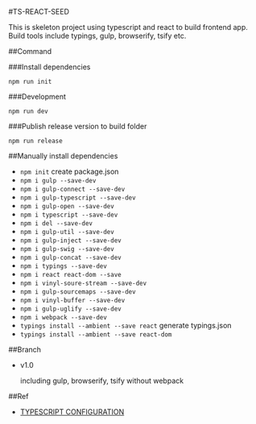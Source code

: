#TS-REACT-SEED

This is skeleton project using typescript and react to build frontend app.
Build tools include typings, gulp, browserify, tsify etc.

##Command

###Install dependencies

`npm run init`

###Development

`npm run dev`

###Publish release version to build folder

`npm run release`



##Manually install dependencies

+ `npm init`  create package.json
+ `npm i gulp --save-dev`
+ `npm i gulp-connect --save-dev`
+ `npm i gulp-typescript --save-dev`
+ `npm i gulp-open --save-dev`
+ `npm i typescript --save-dev`
+ `npm i del --save-dev`
+ `npm i gulp-util --save-dev`
+ `npm i gulp-inject --save-dev`
+ `npm i gulp-swig --save-dev`
+ `npm i gulp-concat --save-dev`
+ `npm i typings --save-dev`
+ `npm i react react-dom --save`
+ `npm i vinyl-soure-stream --save-dev`
+ `npm i gulp-sourcemaps --save-dev`
+ `npm i vinyl-buffer --save-dev`
+ `npm i gulp-uglify --save-dev`
+ `npm i webpack --save-dev`
+ `typings install --ambient --save react`   generate typings.json
+ `typings install --ambient --save react-dom`


##Branch

+ v1.0  

  including gulp, browserify, tsify without webpack

##Ref

+ [TYPESCRIPT CONFIGURATION](https://angular.io/docs/ts/latest/guide/typescript-configuration.html)
